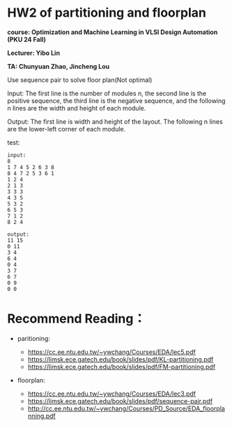 # HW2 of partitioning and floorplan

**course: Optimization and Machine Learning in VLSI Design Automation (PKU 24 Fall)**

**Lecturer: Yibo Lin**

**TA: Chunyuan Zhao, Jincheng Lou**


Use sequence pair to solve floor plan(Not optimal)

Input: The first line is the number of modules n, the second line is the positive sequence, the third line is the negative sequence, and the following n lines are the width and height of each module.

Output: The first line is width and height of the layout. The following n lines are the lower-left corner of each module.

test:
```
input:
8
1 7 4 5 2 6 3 8
8 4 7 2 5 3 6 1
1 2 4
2 1 3
3 3 3
4 3 5
5 3 2
6 5 3
7 1 2
8 2 4
```
```
output:
11 15
0 11
3 4
6 4
0 4
3 7
6 7
0 9
0 0
```

# Recommend Reading：

- paritioning:
  - https://cc.ee.ntu.edu.tw/~ywchang/Courses/EDA/lec5.pdf
  - https://limsk.ece.gatech.edu/book/slides/pdf/KL-partitioning.pdf
  - https://limsk.ece.gatech.edu/book/slides/pdf/FM-partitioning.pdf

- floorplan:
  - https://cc.ee.ntu.edu.tw/~ywchang/Courses/EDA/lec3.pdf
  - https://limsk.ece.gatech.edu/book/slides/pdf/sequence-pair.pdf
  - http://cc.ee.ntu.edu.tw/~ywchang/Courses/PD_Source/EDA_floorplanning.pdf
